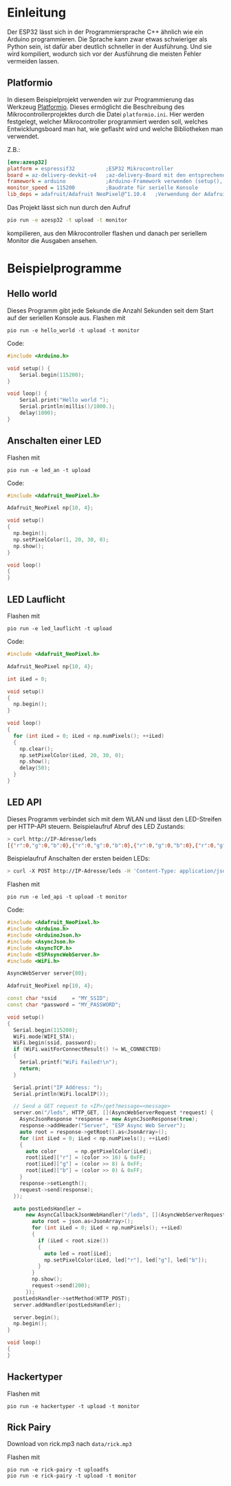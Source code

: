 # Einleitung

Der ESP32 lässt sich in der Programmiersprache C++ ähnlich wie ein Arduino programmieren. Die Sprache kann zwar etwas schwieriger als Python sein, ist dafür aber deutlich schneller in der Ausführung. Und sie wird kompiliert, wodurch sich vor der Ausführung die meisten Fehler vermeiden lassen.

## Platformio

In diesem Beispielprojekt verwenden wir zur Programmierung das Werkzeug [Platformio](https://platformio.org/). 
Dieses ermöglicht die Beschreibung des Mikrocontrollerprojektes durch die Datei `platformio.ini`. Hier werden festgelegt, welcher Mikrocontroller programmiert werden soll, welches Entwicklungsboard man hat, wie geflasht wird und welche Bibliotheken man verwendet.

Z.B.:
```ini
[env:azesp32]
platform = espressif32          ;ESP32 Mikrocontroller
board = az-delivery-devkit-v4   ;az-delivery-Board mit den entsprechenden Pins und Bezeichnungen
framework = arduino             ;Arduino-Framework verwenden (setup(), loop(), digitalWrite(), ...)
monitor_speed = 115200          ;Baudrate für serielle Konsole
lib_deps = adafruit/Adafruit NeoPixel@^1.10.4   ;Verwendung der Adafruit NeoPixel Bibliothek
```

Das Projekt lässt sich nun durch den Aufruf
```bash
pio run -e azesp32 -t upload -t monitor
```
kompilieren, aus den Mikrocontroller flashen und danach per seriellem Monitor die Ausgaben ansehen.

# Beispielprogramme

## Hello world
Dieses Programm gibt jede Sekunde die Anzahl Sekunden seit dem Start auf der seriellen Konsole aus.
Flashen mit 
```
pio run -e hello_world -t upload -t monitor
```

Code:
```cpp
#include <Arduino.h>

void setup() {
    Serial.begin(115200);
}

void loop() {
    Serial.print("Hello world ");
    Serial.println(millis()/1000.);
    delay(1000);
}
```

## Anschalten einer LED

Flashen mit 
```
pio run -e led_an -t upload
```
Code:
```cpp
#include <Adafruit_NeoPixel.h>

Adafruit_NeoPixel np{10, 4};

void setup()
{
  np.begin();
  np.setPixelColor(1, 20, 30, 0);
  np.show();
}

void loop()
{
}
```

## LED Lauflicht

Flashen mit 
```
pio run -e led_lauflicht -t upload
```
Code:
```cpp
#include <Adafruit_NeoPixel.h>

Adafruit_NeoPixel np{10, 4};

int iLed = 0;

void setup()
{
  np.begin();
}

void loop()
{
  for (int iLed = 0; iLed < np.numPixels(); ++iLed)
  {
    np.clear();
    np.setPixelColor(iLed, 20, 30, 0);
    np.show();
    delay(50);
  }
}
```

## LED API

Dieses Programm verbindet sich mit dem WLAN und lässt den LED-Streifen per HTTP-API steuern.
Beispielaufruf Abruf des LED Zustands:
```bash
> curl http://IP-Adresse/leds
[{"r":0,"g":0,"b":0},{"r":0,"g":0,"b":0},{"r":0,"g":0,"b":0},{"r":0,"g":0,"b":0},{"r":0,"g":0,"b":0},{"r":0,"g":0,"b":0},{"r":0,"g":0,"b":0},{"r":0,"g":0,"b":0},{"r":0,"g":0,"b":0},{"r":0,"g":0,"b":0}]
```

Beispielaufruf Anschalten der ersten beiden LEDs:
```bash
> curl -X POST http://IP-Adresse/leds -H 'Content-Type: application/json' -d '[{"r":0,"g":50,"b":10},{"r":30,"g":30,"b":10}]'
```
Flashen mit 
```
pio run -e led_api -t upload -t monitor
```
Code:
```cpp
#include <Adafruit_NeoPixel.h>
#include <Arduino.h>
#include <ArduinoJson.h>
#include <AsyncJson.h>
#include <AsyncTCP.h>
#include <ESPAsyncWebServer.h>
#include <WiFi.h>

AsyncWebServer server{80};

Adafruit_NeoPixel np{10, 4};

const char *ssid     = "MY_SSID";
const char *password = "MY_PASSWORD";

void setup()
{
  Serial.begin(115200);
  WiFi.mode(WIFI_STA);
  WiFi.begin(ssid, password);
  if (WiFi.waitForConnectResult() != WL_CONNECTED)
  {
    Serial.printf("WiFi Failed!\n");
    return;
  }

  Serial.print("IP Address: ");
  Serial.println(WiFi.localIP());

  // Send a GET request to <IP>/get?message=<message>
  server.on("/leds", HTTP_GET, [](AsyncWebServerRequest *request) {
    AsyncJsonResponse *response = new AsyncJsonResponse(true);
    response->addHeader("Server", "ESP Async Web Server");
    auto root = response->getRoot().as<JsonArray>();
    for (int iLed = 0; iLed < np.numPixels(); ++iLed)
    {
      auto color      = np.getPixelColor(iLed);
      root[iLed]["r"] = (color >> 16) & 0xFF;
      root[iLed]["g"] = (color >> 8) & 0xFF;
      root[iLed]["b"] = (color >> 0) & 0xFF;
    }
    response->setLength();
    request->send(response);
  });

  auto postLedsHandler =
      new AsyncCallbackJsonWebHandler("/leds", [](AsyncWebServerRequest *request, JsonVariant &json) {
        auto root = json.as<JsonArray>();
        for (int iLed = 0; iLed < np.numPixels(); ++iLed)
        {
          if (iLed < root.size())
          {
            auto led = root[iLed];
            np.setPixelColor(iLed, led["r"], led["g"], led["b"]);
          }
        }
        np.show();
        request->send(200);
      });
  postLedsHandler->setMethod(HTTP_POST);
  server.addHandler(postLedsHandler);

  server.begin();
  np.begin();
}

void loop()
{
}
```

## Hackertyper

Flashen mit 
```
pio run -e hackertyper -t upload -t monitor
```

## Rick Pairy

Download von rick.mp3 nach `data/rick.mp3`

Flashen mit 
```
pio run -e rick-pairy -t uploadfs
pio run -e rick-pairy -t upload -t monitor
```
